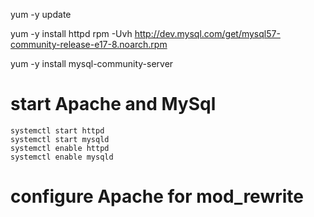 yum -y update

yum -y install httpd
rpm -Uvh http://dev.mysql.com/get/mysql57-community-release-e17-8.noarch.rpm

yum -y install mysql-community-server

# start Apache and MySql
```
systemctl start httpd
systemctl start mysqld
systemctl enable httpd
systemctl enable mysqld
```

# configure Apache for mod_rewrite